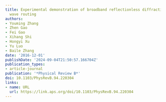 ```yaml
---
title: Experimental demonstration of broadband reflectionless diffraction-free electromagnetic
  wave routing
authors:
- Youming Zhang
- Zhen Gao
- Fei Gao
- Xihang Shi
- Hongyi Xu
- Yu Luo
- Baile Zhang
date: '2016-12-01'
publishDate: '2024-09-04T21:50:57.166704Z'
publication_types:
- article-journal
publication: '*Physical Review B*'
doi: 10.1103/PhysRevB.94.220304
links:
- name: URL
  url: https://link.aps.org/doi/10.1103/PhysRevB.94.220304
---
```

